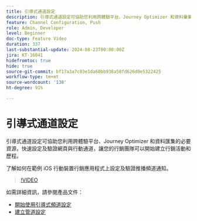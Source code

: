 ```yaml
---
title: 引導式通道設定
description: 引導式通道設定可協助您利用跨體驗平台、Journey Optimizer 和資料彙集的必要資源，快速設定及驗證網頁與行動通道，讓您的行銷團隊可以開始建立行銷活動和歷程。 了解如何在範例 iOS 行動裝置行銷應用程式上設定及驗證推播頻道通知。
feature: Channel Configuration, Push
role: Admin, Developer
level: Beginner
doc-type: Feature Video
duration: 337
last-substantial-update: 2024-08-23T00:00:00Z
jira: KT-16041
hidefromtoc: true
hide: true
source-git-commit: bf17a3a7c03e1da68bb938a58fd626d0e5322425
workflow-type: tm+mt
source-wordcount: '138'
ht-degree: 91%

---
```



# 引導式通道設定

引導式通道設定可協助您利用跨體驗平台、Journey Optimizer 和資料匯集的必要資源，快速設定及驗證網頁與行動通道，讓您的行銷團隊可以開始建立行銷活動和歷程。

了解如何在範例 iOS 行動裝置行銷應用程式上設定及驗證推播頻道通知。

>[!VIDEO](https://video.tv.adobe.com/v/3433053/?learn=on)

如需詳細資訊，請參閱產品文件：

* [開始使用引導式頻道設定](https://experienceleague.adobe.com/docs/journey-optimizer/using/configuration/guided-setup/set-mobile-config.html)
* [建立管道設定](https://experienceleague.adobe.com/docs/journey-optimizer/using/configuration/guided-setup/create-channel-set-up.html)
